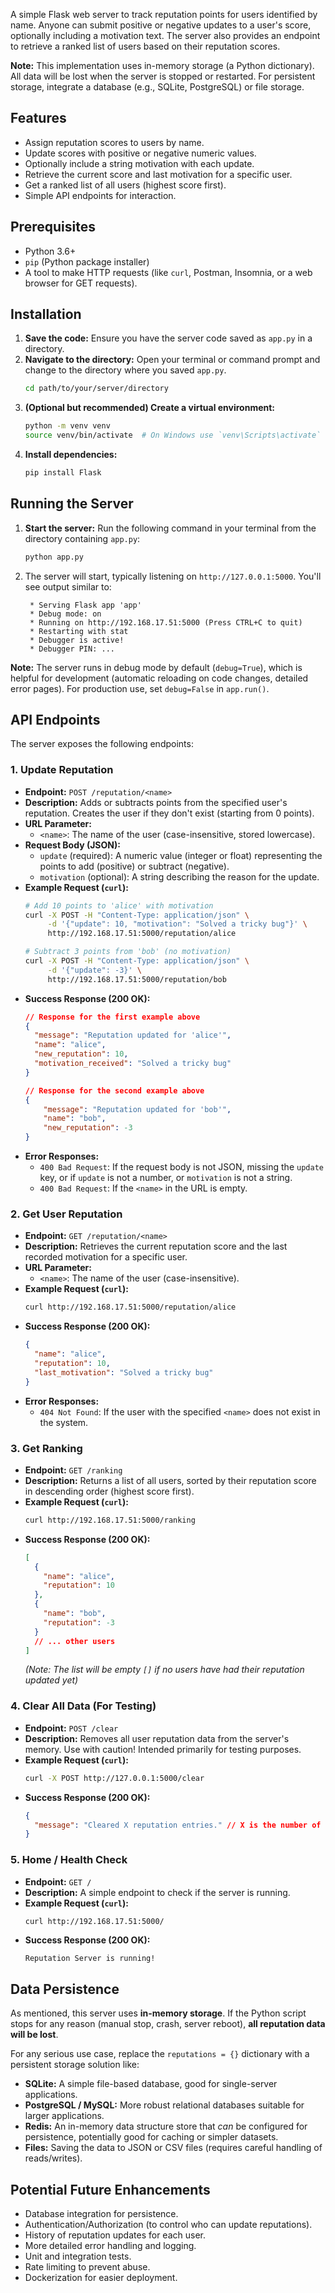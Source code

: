 A simple Flask web server to track reputation points for users identified by name. Anyone can submit positive or negative updates to a user's score, optionally including a motivation text. The server also provides an endpoint to retrieve a ranked list of users based on their reputation scores.

**Note:** This implementation uses in-memory storage (a Python dictionary). All data will be lost when the server is stopped or restarted. For persistent storage, integrate a database (e.g., SQLite, PostgreSQL) or file storage.

## Features

*   Assign reputation scores to users by name.
*   Update scores with positive or negative numeric values.
*   Optionally include a string motivation with each update.
*   Retrieve the current score and last motivation for a specific user.
*   Get a ranked list of all users (highest score first).
*   Simple API endpoints for interaction.

## Prerequisites

*   Python 3.6+
*   `pip` (Python package installer)
*   A tool to make HTTP requests (like `curl`, Postman, Insomnia, or a web browser for GET requests).

## Installation

1.  **Save the code:** Ensure you have the server code saved as `app.py` in a directory.
2.  **Navigate to the directory:** Open your terminal or command prompt and change to the directory where you saved `app.py`.
    ```bash
    cd path/to/your/server/directory
    ```
3.  **(Optional but recommended) Create a virtual environment:**
    ```bash
    python -m venv venv
    source venv/bin/activate  # On Windows use `venv\Scripts\activate`
    ```
4.  **Install dependencies:**
    ```bash
    pip install Flask
    ```

## Running the Server

1.  **Start the server:** Run the following command in your terminal from the directory containing `app.py`:
    ```bash
    python app.py
    ```
2.  The server will start, typically listening on `http://127.0.0.1:5000`. You'll see output similar to:
    ```
     * Serving Flask app 'app'
     * Debug mode: on
     * Running on http://192.168.17.51:5000 (Press CTRL+C to quit)
     * Restarting with stat
     * Debugger is active!
     * Debugger PIN: ...
    ```

**Note:** The server runs in debug mode by default (`debug=True`), which is helpful for development (automatic reloading on code changes, detailed error pages). For production use, set `debug=False` in `app.run()`.

## API Endpoints

The server exposes the following endpoints:

### 1. Update Reputation

*   **Endpoint:** `POST /reputation/<name>`
*   **Description:** Adds or subtracts points from the specified user's reputation. Creates the user if they don't exist (starting from 0 points).
*   **URL Parameter:**
    *   `<name>`: The name of the user (case-insensitive, stored lowercase).
*   **Request Body (JSON):**
    *   `update` (required): A numeric value (integer or float) representing the points to add (positive) or subtract (negative).
    *   `motivation` (optional): A string describing the reason for the update.
*   **Example Request (`curl`):**
    ```bash
    # Add 10 points to 'alice' with motivation
    curl -X POST -H "Content-Type: application/json" \
         -d '{"update": 10, "motivation": "Solved a tricky bug"}' \
         http://192.168.17.51:5000/reputation/alice

    # Subtract 3 points from 'bob' (no motivation)
    curl -X POST -H "Content-Type: application/json" \
         -d '{"update": -3}' \
         http://192.168.17.51:5000/reputation/bob
    ```
*   **Success Response (200 OK):**
    ```json
    // Response for the first example above
    {
      "message": "Reputation updated for 'alice'",
      "name": "alice",
      "new_reputation": 10,
      "motivation_received": "Solved a tricky bug"
    }

    // Response for the second example above
    {
        "message": "Reputation updated for 'bob'",
        "name": "bob",
        "new_reputation": -3
    }
    ```
*   **Error Responses:**
    *   `400 Bad Request`: If the request body is not JSON, missing the `update` key, or if `update` is not a number, or `motivation` is not a string.
    *   `400 Bad Request`: If the `<name>` in the URL is empty.

### 2. Get User Reputation

*   **Endpoint:** `GET /reputation/<name>`
*   **Description:** Retrieves the current reputation score and the last recorded motivation for a specific user.
*   **URL Parameter:**
    *   `<name>`: The name of the user (case-insensitive).
*   **Example Request (`curl`):**
    ```bash
    curl http://192.168.17.51:5000/reputation/alice
    ```
*   **Success Response (200 OK):**
    ```json
    {
      "name": "alice",
      "reputation": 10,
      "last_motivation": "Solved a tricky bug"
    }
    ```
*   **Error Responses:**
    *   `404 Not Found`: If the user with the specified `<name>` does not exist in the system.

### 3. Get Ranking

*   **Endpoint:** `GET /ranking`
*   **Description:** Returns a list of all users, sorted by their reputation score in descending order (highest score first).
*   **Example Request (`curl`):**
    ```bash
    curl http://192.168.17.51:5000/ranking
    ```
*   **Success Response (200 OK):**
    ```json
    [
      {
        "name": "alice",
        "reputation": 10
      },
      {
        "name": "bob",
        "reputation": -3
      }
      // ... other users
    ]
    ```
    *(Note: The list will be empty `[]` if no users have had their reputation updated yet)*

### 4. Clear All Data (For Testing)

*   **Endpoint:** `POST /clear`
*   **Description:** Removes all user reputation data from the server's memory. Use with caution! Intended primarily for testing purposes.
*   **Example Request (`curl`):**
    ```bash
    curl -X POST http://127.0.0.1:5000/clear
    ```
*   **Success Response (200 OK):**
    ```json
    {
      "message": "Cleared X reputation entries." // X is the number of entries cleared
    }
    ```

### 5. Home / Health Check

*   **Endpoint:** `GET /`
*   **Description:** A simple endpoint to check if the server is running.
*   **Example Request (`curl`):**
    ```bash
    curl http://192.168.17.51:5000/
    ```
*   **Success Response (200 OK):**
    ```
    Reputation Server is running!
    ```

## Data Persistence

As mentioned, this server uses **in-memory storage**. If the Python script stops for any reason (manual stop, crash, server reboot), **all reputation data will be lost**.

For any serious use case, replace the `reputations = {}` dictionary with a persistent storage solution like:

*   **SQLite:** A simple file-based database, good for single-server applications.
*   **PostgreSQL / MySQL:** More robust relational databases suitable for larger applications.
*   **Redis:** An in-memory data structure store that *can* be configured for persistence, potentially good for caching or simpler datasets.
*   **Files:** Saving the data to JSON or CSV files (requires careful handling of reads/writes).

## Potential Future Enhancements

*   Database integration for persistence.
*   Authentication/Authorization (to control who can update reputations).
*   History of reputation updates for each user.
*   More detailed error handling and logging.
*   Unit and integration tests.
*   Rate limiting to prevent abuse.
*   Dockerization for easier deployment.
